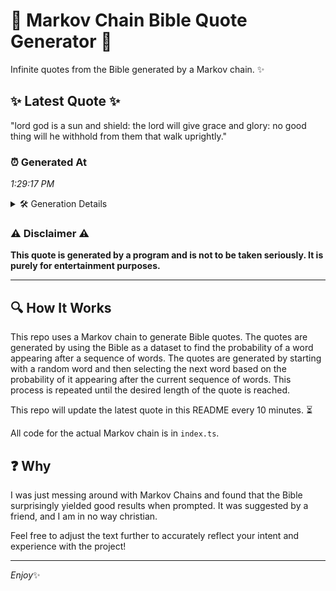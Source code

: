 # 📖 Markov Chain Bible Quote Generator 📖

Infinite quotes from the Bible generated by a Markov chain. ✨

## ✨ Latest Quote ✨
"lord god is a sun and shield: the lord will give grace and glory: no good thing will he withhold from them that walk uprightly."

### ⏰ Generated At
*1:29:17 PM*

<details>
    <summary>🛠️ Generation Details</summary>
    <p>
        <strong>🌱 Seed:</strong> lord<br>
        <strong>🔄 Iterations:</strong> 24<br>
        <strong>📜 Context History:</strong><br>[ lord ]: god<br>[ lord, god ]: is<br>[ lord, god, is ]: a<br>[ lord, god, is, a ]: sun<br>[ lord, god, is, a, sun ]: and<br>[ lord, god, is, a, sun, and ]: shield:<br>[ god, is, a, sun, and, shield: ]: the<br>[ is, a, sun, and, shield:, the ]: lord<br>[ a, sun, and, shield:, the, lord ]: will<br>[ sun, and, shield:, the, lord, will ]: give<br>[ and, shield:, the, lord, will, give ]: grace<br>[ shield:, the, lord, will, give, grace ]: and<br>[ the, lord, will, give, grace, and ]: glory:<br>[ lord, will, give, grace, and, glory: ]: no<br>[ will, give, grace, and, glory:, no ]: good<br>[ give, grace, and, glory:, no, good ]: thing<br>[ grace, and, glory:, no, good, thing ]: will<br>[ and, glory:, no, good, thing, will ]: he<br>[ glory:, no, good, thing, will, he ]: withhold<br>[ no, good, thing, will, he, withhold ]: from<br>[ good, thing, will, he, withhold, from ]: them<br>[ thing, will, he, withhold, from, them ]: that<br>[ will, he, withhold, from, them, that ]: walk<br>[ he, withhold, from, them, that, walk ]: uprightly.<br>
    </p>
</details>

### ⚠️ Disclaimer ⚠️
**This quote is generated by a program and is not to be taken seriously. It is purely for entertainment purposes.**

---

## 🔍 How It Works

This repo uses a Markov chain to generate Bible quotes. The quotes are generated by using the Bible as a dataset to find the probability of a word appearing after a sequence of words. The quotes are generated by starting with a random word and then selecting the next word based on the probability of it appearing after the current sequence of words. This process is repeated until the desired length of the quote is reached.

This repo will update the latest quote in this README every 10 minutes. ⏳

All code for the actual Markov chain is in `index.ts`.

## ❓ Why

I was just messing around with Markov Chains and found that the Bible surprisingly yielded good results when prompted. 
It was suggested by a friend, and I am in no way christian.

Feel free to adjust the text further to accurately reflect your intent and experience with the project!

---

*Enjoy*✨
